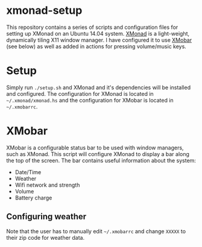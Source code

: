 # xmonad-setup
This repository contains a series of scripts and configuration files for setting up XMonad on an Ubuntu 14.04 system.
[XMonad](http://xmonad.org/) is a light-weight, dynamically tiling X11 window manager.
I have configured it to use [XMobar](http://projects.haskell.org/xmobar/) (see below)
as well as added in actions for pressing volume/music keys.

# Setup
Simply run `./setup.sh` and XMonad and it's dependencies will be installed and configured.
The configuration for XMonad is located in `~/.xmonad/xmonad.hs` 
and the configuration for XMobar is located in `~/.xmobarrc`.

# XMobar
XMobar is a configurable status bar to be used with window managers, such as XMonad.
This script will configure XMonad to display a bar along the top of the screen.
The bar contains useful information about the system:
- Date/Time
- Weather
- Wifi network and strength
- Volume
- Battery charge

## Configuring weather
Note that the user has to manually edit `~/.xmobarrc` and change `XXXXX` to their zip code for weather data.
